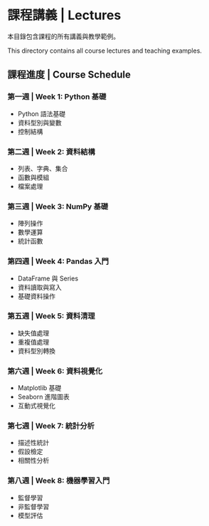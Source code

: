 # 課程講義 | Lectures

本目錄包含課程的所有講義與教學範例。

This directory contains all course lectures and teaching examples.

## 課程進度 | Course Schedule

### 第一週 | Week 1: Python 基礎
- Python 語法基礎
- 資料型別與變數
- 控制結構

### 第二週 | Week 2: 資料結構
- 列表、字典、集合
- 函數與模組
- 檔案處理

### 第三週 | Week 3: NumPy 基礎
- 陣列操作
- 數學運算
- 統計函數

### 第四週 | Week 4: Pandas 入門
- DataFrame 與 Series
- 資料讀取與寫入
- 基礎資料操作

### 第五週 | Week 5: 資料清理
- 缺失值處理
- 重複值處理
- 資料型別轉換

### 第六週 | Week 6: 資料視覺化
- Matplotlib 基礎
- Seaborn 進階圖表
- 互動式視覺化

### 第七週 | Week 7: 統計分析
- 描述性統計
- 假設檢定
- 相關性分析

### 第八週 | Week 8: 機器學習入門
- 監督學習
- 非監督學習
- 模型評估